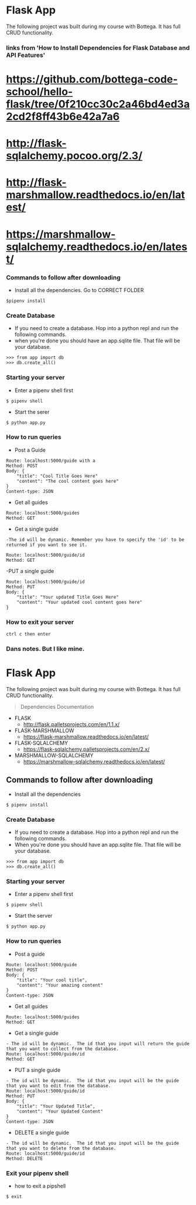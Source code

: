 # Flask App

The following project was built during my course with Bottega. It has full CRUD functionality.


### links from 'How to Install Dependencies for Flask Database and API Features'

# https://github.com/bottega-code-school/hello-flask/tree/0f210cc30c2a46bd4ed3a2cd2f8ff43b6e42a7a6
# http://flask-sqlalchemy.pocoo.org/2.3/
# http://flask-marshmallow.readthedocs.io/en/latest/
# https://marshmallow-sqlalchemy.readthedocs.io/en/latest/





### Commands to follow after downloading
- Install all the dependencies. Go to CORRECT FOLDER
```
$pipenv install
```


### Create Database
- If you need to create a database. Hop into a python repl and run the following commands. 
- when you're done you should have an app.sqlite file. That file will be your database. 

```
>>> from app import db
>>> db.create_all()
```


### Starting your server
- Enter a pipenv shell first
```
$ pipenv shell
```

- Start the serer
```
$ python app.py
``` 

### How to run queries
- Post a Guide
```
Route: localhost:5000/guide with a 
Method: POST
Body: {
    "title": "Cool Title Goes Here"
    "content": "The cool content goes here"
}
Content-type: JSON
```

- Get all guides
```
Route: localhost:5000/guides
Method: GET
```

- Get a single guide
```
-The id will be dynamic. Remember you have to specify the 'id' to be returned if you want to see it.  

Route: localhost:5000/guide/id
Method: GET
```

-PUT a single guide
```
Route: localhost:5000/guide/id
Method: PUT
Body: {
    "title": "Your updated Title Goes Here"
    "content": "Your updated cool content goes here"
}
```

### How to exit your server
```
ctrl c then enter
```






### Dans notes. But I like mine.

# Flask App
The following project was built during my course with Bottega.  It has full CRUD functionality.
> Dependencies Documentation
- FLASK
  - http://flask.palletsprojects.com/en/1.1.x/
- FLASK-MARSHMALLOW
  - https://flask-marshmallow.readthedocs.io/en/latest/
- FLASK-SQLALCHEMY
  - https://flask-sqlalchemy.palletsprojects.com/en/2.x/
- MARSHMALLOW-SQLALCHEMY
  - https://marshmallow-sqlalchemy.readthedocs.io/en/latest/
## Commands to follow after downloading
- Install all the dependencies
```
$ pipenv install
```
### Create Database
- If you need to create a database.  Hop into a python repl and run the following commands.
- When you're done you should have an app.sqlite file.  That file will be your database.
```
>>> from app import db
>>> db.create_all()
```
### Starting your server
- Enter a pipenv shell first
```
$ pipenv shell
```
- Start the server
```
$ python app.py
```
### How to run queries
- Post a guide
```
Route: localhost:5000/guide
Method: POST
Body: {
    "title": "Your cool title",
    "content": "Your amazing content"
}
Content-type: JSON
```
- Get all guides
```
Route: localhost:5000/guides
Method: GET
```
- Get a single guide
```
- The id will be dynamic.  The id that you input will return the guide that you want to collect from the database.
Route: localhost:5000/guide/id
Method: GET
```
- PUT a single guide
```
- The id will be dynamic.  The id that you input will be the guide that you want to edit from the database.
Route: localhost:5000/guide/id
Method: PUT
Body: {
    "title": "Your Updated Title",
    "content": "Your Updated Content"
}
Content-type: JSON
```
- DELETE a single guide
```
- The id will be dynamic.  The id that you input will be the guide that you want to delete from the database.
Route: localhost:5000/guide/id
Method: DELETE
```
### Exit your pipenv shell
- how to exit a pipshell
```
$ exit
```